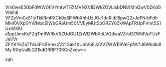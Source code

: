 Vm0weE5GbFdWWGhVYmtwT1ZtMVNXVll3WkZOVlJsbDNWMnQwV0ZKdGVIbFdi
VFZyVm0xS1IyTkliRmRXCk0xSlFWbXhhUzJOc1duRldiRlpwQ2xJeFNrbFdh
Mk40VXpGYWMxcElWbGRpUm5CVVEyMUtSbGRZY0ZkWApTRUpFVmtSS1UxWXlU
a1ppUmxKcFZqTm9WRkV5ZUdGU1ZrWlZWbXhLVGdwaVZrbDZWMVpTUzFJeVVr
ZFYKYkZaT1VsaFNSVmxzV21Gak1XUnlVbFJzVVZWWE9VeFpNV1J6WkdkdlMy
RXpUallLQ21kdGRRPT0KCnZxcw==

zqh
